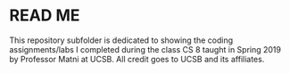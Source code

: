 # READ ME

This repository subfolder is dedicated to showing the coding assignments/labs I completed during the class CS 8 taught in Spring 2019 by Professor Matni at UCSB. All credit goes to UCSB and its affiliates.
